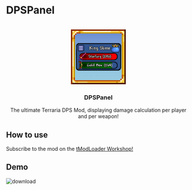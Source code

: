 # DPSPanel

<!-- PROJECT LOGO -->
<br />
<div align="center">
  <a href="https://steamcommunity.com/sharedfiles/filedetails/?id=3408391079">
    <img src="icon_workshop.png" alt="Logo" width="150">
  </a>

  <h3 align="center">DPSPanel</h3>

  The ultimate Terraria DPS Mod, displaying damage calculation per player and per weapon!
</div>

## How to use
Subscribe to the mod on the [tModLoader Workshop!](https://steamcommunity.com/sharedfiles/filedetails/?id=3408391079)

## Demo
![download](https://github.com/user-attachments/assets/cc74f150-528b-4840-8850-6a7b94086046)

